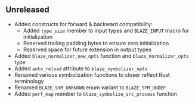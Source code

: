 Unreleased
----------
- Added constructs for forward & backward compatibility:
  - Added `type_size` member to input types and `BLAZE_INPUT` macro for
    initialization
  - Reserved trailing padding bytes to ensure zero initialization
  - Reserved space for future extension in output types
- Added `blaze_normalizer_new_opts` function and `blaze_normalizer_opts`
  type
- Added `auto_reload` attribute to `blaze_symbolizer_opts`
- Renamed various symbolization functions to closer reflect Rust
  terminology
- Renamed `BLAZE_SYM_UNKNOWN` enum variant to `BLAZE_SYM_UNDEF`
- Added `perf_map` member to `blaze_symbolize_src_process` function
